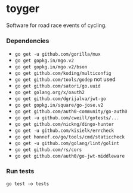 # toyger
Software for road race events of cycling.

### Dependencies
- `go get -u github.com/gorilla/mux`
- `go get gopkg.in/mgo.v2`
- `go get gopkg.in/mgo.v2/bson`
- `go get github.com/koding/multiconfig`
- `go get github.com/tools/godep` not used
- `go get github.com/satori/go.uuid`
- `go get golang.org/x/oauth2`
- `go get github.com/dgrijalva/jwt-go`
- `go get gopkg.in/square/go-jose.v2`
- `go get github.com/auth0-community/go-auth0`
- `go get -u github.com/cweill/gotests/...`
- `go get github.com/nickng/dingo-hunter`
- `go get -u github.com/kisielk/errcheck`
- `go get honnef.co/go/tools/cmd/staticcheck`
- `go get -u github.com/golang/lint/golint`
-  `go get github.com/rs/cors`
- `go get github.com/auth0/go-jwt-middleware`


### Run tests
`go test -o tests`